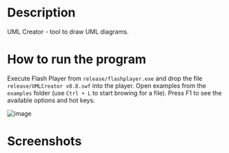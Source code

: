 # Description

UML Creator - tool to draw UML diagrams.

# How to run the program

Execute Flash Player from `release/flashplayer.exe` and drop the file `release/UMLCreator v0.8.swf` into the player.
Open examples from the `examples` folder (use `Ctrl + L` to start browing for a file).
Press F1 to see the available options and hot keys.

![image](https://github.com/cont-kolomeets/uml-creator/assets/5318527/90ec8183-406a-430f-8a7d-f2cf479da118)


# Screenshots

